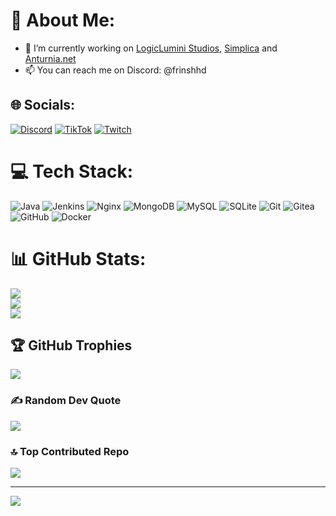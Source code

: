 # 💫 About Me:
- 🔭 I’m currently working on [LogicLumini Studios](https://logic.anturnia.net/), [Simplica](https://shorl.me/simplica) and [Anturnia.net](https://www.anturnia.net)
- 📫 You can reach me on Discord: @frinshhd


## 🌐 Socials:
[![Discord](https://img.shields.io/badge/Discord-%237289DA.svg?logo=discord&logoColor=white)](https://discord.gg/https://discord.com/invite/KZ2FtDKQPk) [![TikTok](https://img.shields.io/badge/TikTok-%23000000.svg?logo=TikTok&logoColor=white)](https://tiktok.com/@frinshhd) [![Twitch](https://img.shields.io/badge/Twitch-%239146FF.svg?logo=Twitch&logoColor=white)](https://twitch.tv/FrinshHD) 

# 💻 Tech Stack:
![Java](https://img.shields.io/badge/java-%23ED8B00.svg?style=for-the-badge&logo=openjdk&logoColor=white) ![Jenkins](https://img.shields.io/badge/jenkins-%232C5263.svg?style=for-the-badge&logo=jenkins&logoColor=white) ![Nginx](https://img.shields.io/badge/nginx-%23009639.svg?style=for-the-badge&logo=nginx&logoColor=white) ![MongoDB](https://img.shields.io/badge/MongoDB-%234ea94b.svg?style=for-the-badge&logo=mongodb&logoColor=white) ![MySQL](https://img.shields.io/badge/mysql-4479A1.svg?style=for-the-badge&logo=mysql&logoColor=white) ![SQLite](https://img.shields.io/badge/sqlite-%2307405e.svg?style=for-the-badge&logo=sqlite&logoColor=white) ![Git](https://img.shields.io/badge/git-%23F05033.svg?style=for-the-badge&logo=git&logoColor=white) ![Gitea](https://img.shields.io/badge/Gitea-34495E?style=for-the-badge&logo=gitea&logoColor=5D9425) ![GitHub](https://img.shields.io/badge/github-%23121011.svg?style=for-the-badge&logo=github&logoColor=white) ![Docker](https://img.shields.io/badge/docker-%230db7ed.svg?style=for-the-badge&logo=docker&logoColor=white)
# 📊 GitHub Stats:
![](https://github-readme-stats.vercel.app/api?username=FrinshHD&theme=darcula&hide_border=false&include_all_commits=true&count_private=true)<br/>
![](https://github-readme-streak-stats.herokuapp.com/?user=FrinshHD&theme=darcula&hide_border=false)<br/>
![](https://github-readme-stats.vercel.app/api/top-langs/?username=FrinshHD&theme=darcula&hide_border=false&include_all_commits=true&count_private=true&layout=compact)

## 🏆 GitHub Trophies
![](https://github-profile-trophy.vercel.app/?username=FrinshHD&theme=radical&no-frame=true&no-bg=false&margin-w=4)

### ✍️ Random Dev Quote
![](https://quotes-github-readme.vercel.app/api?type=horizontal&theme=radical)

### 🔝 Top Contributed Repo
![](https://github-contributor-stats.vercel.app/api?username=FrinshHD&limit=5&theme=radical&combine_all_yearly_contributions=true)

---
[![](https://visitcount.itsvg.in/api?id=FrinshHD&icon=0&color=3)](https://visitcount.itsvg.in)

<!-- Proudly created with GPRM ( https://gprm.itsvg.in ) -->
